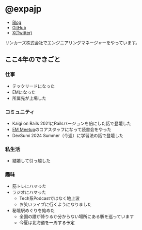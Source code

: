 # @expajp

* [Blog](http://expajp-tech.hatenablog.com/)
* [GitHub](https://github.com/expajp)
* [X(Twitter)](https://twitter.com/expajp)

リンカーズ株式会社でエンジニアリングマネージャーをやっています。

## ここ4年のできごと
### 仕事
* テックリードになった
* EMになった
* 所属先が上場した

### コミュニティ
* Kaigi on Rails 2021にRailsバージョンを倍にした話で登壇した
* [EM Meetup](https://engineering-manager-meetup.connpass.com/)のコアスタッフになって読書会をやった
* DevSumi 2024 Summer（今週）に学習法の話で登壇した

### 私生活
* 結婚して引っ越した

### 趣味
* 筋トレにハマった
* ラジオにハマった
  * Tech系Podcastではなく地上波
  * お笑いライブに行くようになりました
* 秘境駅めぐりを始めた
  * 全国の誰が降りるか分からない場所にある駅を巡っています
  * 今夏は北海道を一周する予定
